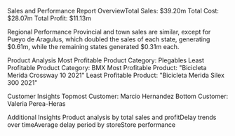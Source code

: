 Sales and Performance Report
OverviewTotal Sales: $39.20m
Total Cost: $28.07m
Total Profit: $11.13m

Regional Performance
Provincial and town sales are similar, except for Pueyo de Aragulus, which doubled the sales of each state, generating $0.61m, while the remaining states generated $0.31m each.

Product Analysis
Most Profitable Product Category: Plegables
Least Profitable Product Category: BMX
Most Profitable Product: "Bicicleta Merida Crossway 10 2021"
Least Profitable Product: "Bicicleta Merida Silex 300 2021"

Customer Insights
Topmost Customer: Marcio Hernandez
Bottom Customer: Valeria Perea-Heras

Additional Insights
Product analysis by total sales and profitDelay trends over timeAverage delay period by storeStore performance
